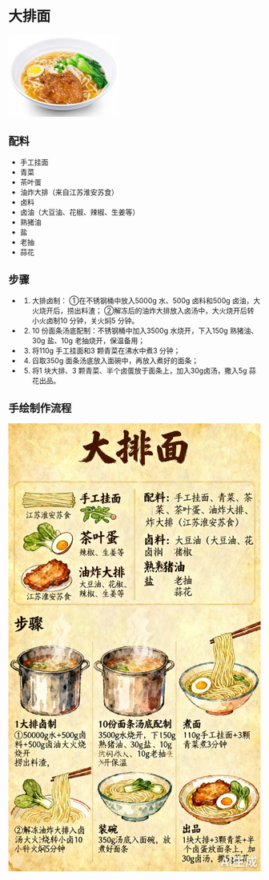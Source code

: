 # 大排面

![大排面](../images/大排面.png)


## 配料

- 手工挂面
- 青菜
- 茶叶蛋
- 油炸大排（来自江苏淮安苏食）
- 卤料
- 卤油（大豆油、花椒、辣椒、生姜等）
- 熟猪油
- 盐
- 老抽
- 蒜花

## 步骤

- 1. 大排卤制：
	①在不锈钢桶中放入5000g 水、500g 卤料和500g 卤油，大火烧开后，捞出料渣；
	②解冻后的油炸大排放入卤汤中，大火烧开后转小火卤制10 分钟，关火焖5 分钟。
- 2. 10 份面条汤底配制：不锈钢桶中加入3500g 水烧开，下入150g 熟猪油、30g 盐、10g 老抽烧开，保温备用；
- 3. 将110g 手工挂面和3 颗青菜在沸水中煮3 分钟；
- 4. 舀取350g 面条汤底放入面碗中，再放入煮好的面条；
- 5. 将1 块大排、3 颗青菜、半个卤蛋放于面条上，加入30g卤汤，撒入5g 蒜花出品。

## 手绘制作流程

![手绘制作流程](../images/主食/大排面.jpg)

